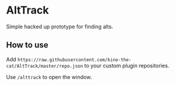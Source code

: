 # AltTrack

Simple hacked up prototype for finding alts.

## How to use

Add `https://raw.githubusercontent.com/kino-the-cat/AltTrack/master/repo.json` to your custom plugin repositories.

Use `/alttrack` to open the window.